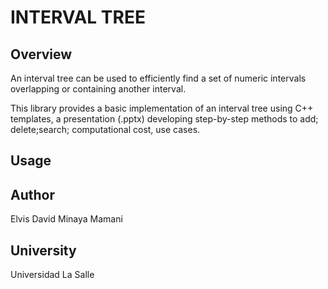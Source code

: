 # INTERVAL TREE

## Overview
An interval tree can be used to efficiently find a set of numeric intervals overlapping or containing another interval.

This library provides a basic implementation of an interval tree using C++ templates, a presentation (.pptx) developing step-by-step methods to add; delete;search; computational cost, use cases.

## Usage


## Author
Elvis David Minaya Mamani

## University
Universidad La Salle


